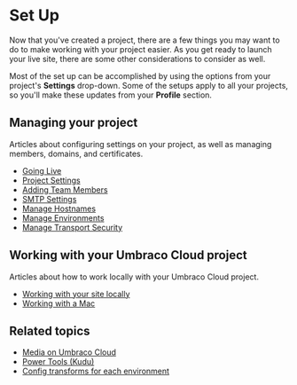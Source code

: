 # Set Up

Now that you've created a project, there are a few things you may want to do to make working with your project easier. As you get ready to launch your live site, there are some other considerations to consider as well.

Most of the set up can be accomplished by using the options from your project's **Settings** drop-down. Some of the setups apply to all your projects, so you'll make these updates from your **Profile** section.

## Managing your project

Articles about configuring settings on your project, as well as managing members, domains, and certificates.

* [Going Live](going-live.md)
* [Project Settings](project-settings/)
* [Adding Team Members](project-settings/team-members/)
* [SMTP Settings](smtp-settings.md)
* [Manage Hostnames](project-settings/manage-hostnames/)
* [Manage Environments](manage-environments.md)
* [Manage Transport Security](project-settings/manage-security.md)

## Working with your Umbraco Cloud project

Articles about how to work locally with your Umbraco Cloud project.

* [Working with your site locally](working-locally/)
* [Working with a Mac](working-with-mac.md)

## Related topics

* [Media on Umbraco Cloud](media/)
* [Power Tools (Kudu)](power-tools/)
* [Config transforms for each environment](config-transforms.md)
